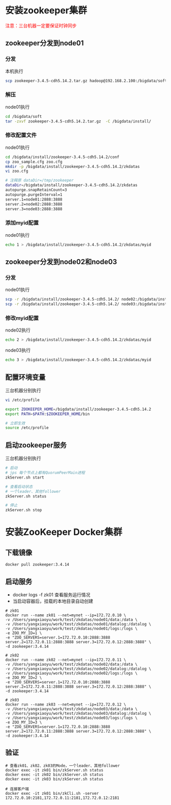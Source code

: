 # 安装zookeeper集群

<font color=red>注意：三台机器一定要保证时钟同步</font>



## zookeeper分发到node01

### 分发

本机执行

```bash
scp zookeeper-3.4.5-cdh5.14.2.tar.gz hadoop@192.168.2.100:/bigdata/soft
```



### 解压

node01执行

```bash
cd /bigdata/soft
tar -zxvf zookeeper-3.4.5-cdh5.14.2.tar.gz  -C /bigdata/install/
```



### 修改配置文件

node01执行

```bash
cd /bigdata/install/zookeeper-3.4.5-cdh5.14.2/conf
cp zoo_sample.cfg zoo.cfg
mkdir -p /bigdata/install/zookeeper-3.4.5-cdh5.14.2/zkdatas
vi zoo.cfg

# 注释原 dataDir=/tmp/zookeeper
dataDir=/bigdata/install/zookeeper-3.4.5-cdh5.14.2/zkdatas
autopurge.snapRetainCount=3
autopurge.purgeInterval=1
server.1=node01:2888:3888
server.2=node02:2888:3888
server.3=node03:2888:3888
```



### 添加myid配置

node01执行

```bash
echo 1 > /bigdata/install/zookeeper-3.4.5-cdh5.14.2/zkdatas/myid
```



## zookeeper分发到node02和node03

### 分发

node01执行

```bash
scp -r /bigdata/install/zookeeper-3.4.5-cdh5.14.2/ node02:/bigdata/install/ 
scp -r /bigdata/install/zookeeper-3.4.5-cdh5.14.2/ node03:/bigdata/install/
```



### 修改myid配置

node02执行

```bash
echo 2 > /bigdata/install/zookeeper-3.4.5-cdh5.14.2/zkdatas/myid
```



node03执行

```bash
echo 3 > /bigdata/install/zookeeper-3.4.5-cdh5.14.2/zkdatas/myid
```



## 配置环境变量

三台机器分别执行

```bash
vi /etc/profile

export ZOOKEEPER_HOME=/bigdata/install/zookeeper-3.4.5-cdh5.14.2
export PATH=$PATH:$ZOOKEEPER_HOME/bin

# 立即生效
source /etc/profile
```



## 启动zookeeper服务

三台机器分别执行

```bash
# 启动
# jps 每个节点上都有QuorumPeerMain进程
zkServer.sh start

# 查看启动状态
# 一个leader、其他follower
zkServer.sh status

# 停止
zkServer.sh stop
```



# 安装ZooKeeper Docker集群

## 下载镜像

```shell
docker pull zookeeper:3.4.14
```



## 启动服务

- docker logs -f zk01 查看服务运行情况
- 当启动容器后，挂载的本地目录自动创建

```shell
# zk01
docker run --name zk01 --net=mynet --ip=172.72.0.10 \
-v /Users/yangxiaoyu/work/test/zkdatas/node01/data:/data \
-v /Users/yangxiaoyu/work/test/zkdatas/node01/datalog:/datalog \
-v /Users/yangxiaoyu/work/test/zkdatas/node01/logs:/logs \
-e ZOO_MY_ID=1 \
-e "ZOO_SERVERS=server.1=172.72.0.10:2888:3888 server.2=172.72.0.11:2888:3888 server.3=172.72.0.12:2888:3888" \
-d zookeeper:3.4.14

# zk02
docker run --name zk02 --net=mynet --ip=172.72.0.11 \
-v /Users/yangxiaoyu/work/test/zkdatas/node02/data:/data \
-v /Users/yangxiaoyu/work/test/zkdatas/node02/datalog:/datalog \
-v /Users/yangxiaoyu/work/test/zkdatas/node02/logs:/logs \
-e ZOO_MY_ID=2 \
-e "ZOO_SERVERS=server.1=172.72.0.10:2888:3888 server.2=172.72.0.11:2888:3888 server.3=172.72.0.12:2888:3888" \
-d zookeeper:3.4.14

# zk03
docker run --name zk03 --net=mynet --ip=172.72.0.12 \
-v /Users/yangxiaoyu/work/test/zkdatas/node03/data:/data \
-v /Users/yangxiaoyu/work/test/zkdatas/node03/datalog:/datalog \
-v /Users/yangxiaoyu/work/test/zkdatas/node03/logs:/logs \
-e ZOO_MY_ID=3 \
-e "ZOO_SERVERS=server.1=172.72.0.10:2888:3888 server.2=172.72.0.11:2888:3888 server.3=172.72.0.12:2888:3888" \
-d zookeeper:3.4.14
```



## 验证

```shell
# 查看zk01、zk02、zk03的Mode，一个leader、其他follower
docker exec -it zk01 bin/zkServer.sh status
docker exec -it zk02 bin/zkServer.sh status
docker exec -it zk03 bin/zkServer.sh status

# 连接客户端
docker exec -it zk01 bin/zkCli.sh -server 172.72.0.10:2181,172.72.0.11:2181,172.72.0.12:2181
```

